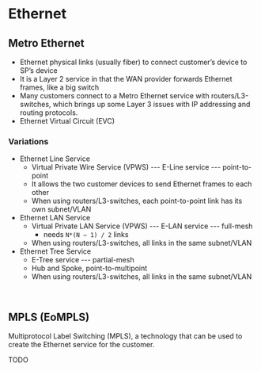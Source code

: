 # Ethernet

## Metro Ethernet
- Ethernet physical links (usually fiber) to connect customer’s device to SP’s device
- It is a Layer 2 service in that the WAN provider forwards Ethernet frames, like a big switch
- Many customers connect to a Metro Ethernet service with routers/L3-switches, which brings up some Layer 3 issues with IP addressing and routing protocols.
- Ethernet Virtual Circuit (EVC)

### Variations
- Ethernet Line Service
    - Virtual Private Wire Service (VPWS) --- E-Line service --- point-to-point
    - It allows the two customer devices to send Ethernet frames to each other
    - When using routers/L3-switches, each point-to-point link has its own subnet/VLAN
- Ethernet LAN Service
    - Virtual Private LAN Service (VPWS) --- E-LAN service --- full-mesh
        - needs `N*(N – 1) / 2` links
    - When using routers/L3-switches, all links in the same subnet/VLAN
- Ethernet Tree Service
    - E-Tree service --- partial-mesh
    - Hub and Spoke, point-to-multipoint
    - When using routers/L3-switches, all links in the same subnet/VLAN

<br/>

##  MPLS (EoMPLS)

Multiprotocol Label Switching (MPLS), a technology that can be used to create the Ethernet service for the customer.

TODO
